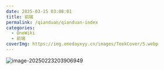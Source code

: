 ```yaml
---
date: 2025-03-15 03:08:01
title: 前端
permalink: /qianduan/qianduan-index
categories:
  - OneWiki
  - 前端
coverImg: https://img.onedayxyy.cn/images/TeekCover/5.webp
---
```




![image-20250223203906949](https://img.onedayxyy.cn/images/image-20250223203906949.png)